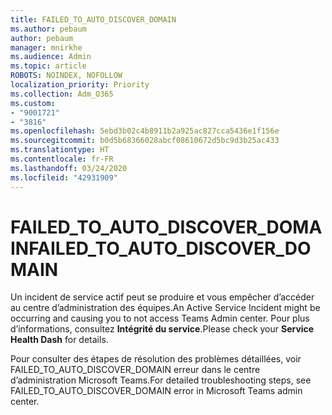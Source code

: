 ```yaml
---
title: FAILED_TO_AUTO_DISCOVER_DOMAIN
ms.author: pebaum
author: pebaum
manager: mnirkhe
ms.audience: Admin
ms.topic: article
ROBOTS: NOINDEX, NOFOLLOW
localization_priority: Priority
ms.collection: Adm_O365
ms.custom:
- "9001721"
- "3816"
ms.openlocfilehash: 5ebd3b02c4b8911b2a925ac827cca5436e1f156e
ms.sourcegitcommit: b0d5b68366028abcf08610672d5bc9d3b25ac433
ms.translationtype: HT
ms.contentlocale: fr-FR
ms.lasthandoff: 03/24/2020
ms.locfileid: "42931909"
---
```

# <a name="failed_to_auto_discover_domain"></a><span data-ttu-id="e4f1f-102">FAILED_TO_AUTO_DISCOVER_DOMAIN</span><span class="sxs-lookup"><span data-stu-id="e4f1f-102">FAILED_TO_AUTO_DISCOVER_DOMAIN</span></span>

<span data-ttu-id="e4f1f-103">Un incident de service actif peut se produire et vous empêcher d’accéder au centre d’administration des équipes.</span><span class="sxs-lookup"><span data-stu-id="e4f1f-103">An Active Service Incident might be occurring and causing you to not access Teams Admin center.</span></span> <span data-ttu-id="e4f1f-104">Pour plus d’informations, consultez **Intégrité du service**.</span><span class="sxs-lookup"><span data-stu-id="e4f1f-104">Please check your **Service Health Dash** for details.</span></span>

<span data-ttu-id="e4f1f-105">Pour consulter des étapes de résolution des problèmes détaillées, voir FAILED_TO_AUTO_DISCOVER_DOMAIN erreur dans le centre d’administration Microsoft Teams.</span><span class="sxs-lookup"><span data-stu-id="e4f1f-105">For detailed troubleshooting steps, see FAILED_TO_AUTO_DISCOVER_DOMAIN error in Microsoft Teams admin center.</span></span>
